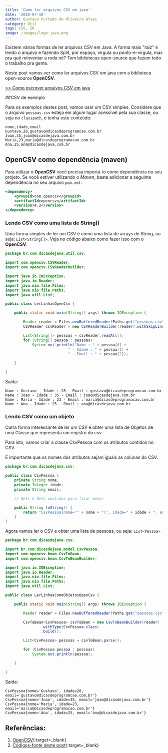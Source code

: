 ```yaml
---
title: 'Como ler arquivos CSV em java'
date: '2018-07-18'
author: Gustavo Furtado de Oliveira Alves
category: Util
tags: CSV, IO
image: /images/logo-java.png
---
```


Existem várias formas de ler arquivos CSV em Java. A forma mais "raiz" é lendo o arquivo e fazendo Split, por espaço, vírgula ou ponto-e-vírgula, mas pra quê reinventar a roda né? Tem bibliotecas open-source que fazem todo o trabalho pra gente.

Neste post vamos ver como ler arquivos CSV em java com a biblioteca open-source **OpenCSV**.

[>> Como escrever arquivos CSV em java](https://dicasdejava.com.br/como-escrever-arquivos-csv-em-java/)

##CSV de exemplo

Para os exemplos destes post, vamos usar um CSV simples.
Considere que o arquivo `pessoas.csv` esteja em algum lugar acessível pela sua classe, ou seja no `classpath`, e tenha este conteúdo:

```
nome,idade,email
Gustavo,28,gustavo@dicasdeprogramcao.com.br
Joao,35,joao@dicasdejava.com.br
Maria,23,maria@dicasdeprogramacao.com.br
Ana,25,ana@dicasdejava.com.br
```

## OpenCSV como dependência (maven)

Para utilizar o **OpenCSV** você precisa importá-lo como dependência no seu projeto.
Se você estiver utilizando o _Maven_, basta adicionar a seguinte dependência no seu arquivo `pom.xml`.

```xml
<dependency>
    <groupId>com.opencsv</groupId>
    <artifactId>opencsv</artifactId>
    <version>4.2</version>
</dependency>
```

### Lendo CSV como uma lista de String[]

Uma forma simples de ler um CSV é como uma lista de arrays de String, ou seja: `List<String[]>`.
Veja no código abaixo como fazer isso com o **OpenCSV**.

```java
package br.com.dicasdejava.util.csv;

import com.opencsv.CSVReader;
import com.opencsv.CSVReaderBuilder;

import java.io.IOException;
import java.io.Reader;
import java.nio.file.Files;
import java.nio.file.Paths;
import java.util.List;

public class LerLinhasOpenCsv {

    public static void main(String[] args) throws IOException {

        Reader reader = Files.newBufferedReader(Paths.get("pessoas.csv"));
        CSVReader csvReader = new CSVReaderBuilder(reader).withSkipLines(1).build();

        List<String[]> pessoas = csvReader.readAll();
        for (String[] pessoa : pessoas)
            System.out.println("Name : " + pessoa[0] +
                            " - Idade : " + pessoa[1] +
                            " - Email : " + pessoa[2]);

    }

}

```

Saída:

```
Name : Gustavo - Idade : 28 - Email : gustavo@dicasdeprogramcao.com.br
Name : Joao - Idade : 35 - Email : joao@dicasdejava.com.br
Name : Maria - Idade : 23 - Email : maria@dicasdeprogramacao.com.br
Name : Ana - Idade : 25 - Email : ana@dicasdejava.com.br
```

### Lendo CSV como um objeto

Outra forma interessante de ler um CSV é obter uma lista de Objetos de uma Classe que representa um registro do csv.

Para isto, vamos criar a classe CsvPessoa com os atributos contidos no CSV.

É importante que os nomes dos atributos sejam iguais as colunas do CSV.

```java
package br.com.dicasdejava.csv;

public class CsvPessoa {
    private String nome;
    private Integer idade;
    private String email;

    // Gets e Sets omitidos para ficar menor

    public String toString() {
        return "CsvPessoa{nome='" + nome + "\', idade=" + idade + ", email='" + email + "\'}";
    }
}
```

Agora vamos ler o CSV e obter uma lista de pessoas, ou seja: `List<Pessoa>`

```java
package br.com.dicasdejava.csv;

import br.com.dicasdejava.model.CsvPessoa;
import com.opencsv.bean.CsvToBean;
import com.opencsv.bean.CsvToBeanBuilder;

import java.io.IOException;
import java.io.Reader;
import java.nio.file.Files;
import java.nio.file.Paths;
import java.util.List;

public class LerLinhasComoObjetosOpenCsv {

    public static void main(String[] args) throws IOException {

        Reader reader = Files.newBufferedReader(Paths.get("pessoas.csv"));

        CsvToBean<CsvPessoa> csvToBean = new CsvToBeanBuilder(reader)
                .withType(CsvPessoa.class)
                .build();

        List<CsvPessoa> pessoas = csvToBean.parse();

        for (CsvPessoa pessoa : pessoas)
            System.out.println(pessoa);

    }

}
```

Saída:

```
CsvPessoa{nome='Gustavo', idade=28, email='gustavo@dicasdeprogramcao.com.br'}
CsvPessoa{nome='Joao', idade=35, email='joao@dicasdejava.com.br'}
CsvPessoa{nome='Maria', idade=23, email='maria@dicasdeprogramacao.com.br'}
CsvPessoa{nome='Ana', idade=25, email='ana@dicasdejava.com.br'}
```

## Referências:

1. [OpenCSV](http://opencsv.sourceforge.net/){:target=\_blank}
2. [Códigos-fonte deste post](https://github.com/gustavofoa/examples.dicasdejava.com.br/tree/master/src/main/java/br/com/dicasdejava/util/csv){:target=\_blank}
